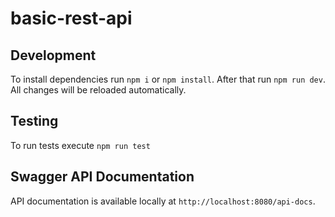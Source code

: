 # basic-rest-api

## Development

To install dependencies run `npm i` or `npm install`. After that run `npm run dev`. All changes will be reloaded automatically.

## Testing

To run tests execute `npm run test`

## Swagger API Documentation

API documentation is available locally at `http://localhost:8080/api-docs`.